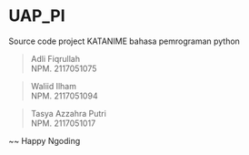 # UAP_PI
Source code project KATANIME bahasa pemrograman python 

 > Adli Fiqrullah   
   NPM. 2117051075
 
 > Waliid Ilham    
   NPM. 2117051094

 > Tasya Azzahra Putri       
   NPM. 2117051017

~~ Happy Ngoding
